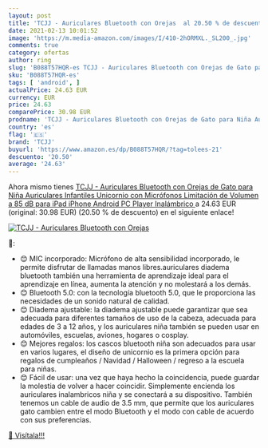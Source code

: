 ```yaml
---
layout: post
title: 'TCJJ - Auriculares Bluetooth con Orejas  al 20.50 % de descuento'
date: 2021-02-13 10:01:52
image: 'https://m.media-amazon.com/images/I/410-2hORMXL._SL200_.jpg'
comments: true
category: ofertas
author: ring
slug: 'B088T57HQR-es TCJJ - Auriculares Bluetooth con Orejas de Gato para Niña...'
sku: 'B088T57HQR-es'
tags: [ 'android', ]
actualPrice: 24.63 EUR
currency: EUR
price: 24.63
comparePrice: 30.98 EUR
prodname: 'TCJJ - Auriculares Bluetooth con Orejas de Gato para Niña Auriculares Infantiles Unicornio con Micrófonos Limitación de Volumen a 85 dB para iPad iPhone Android PC Player  Inalámbrico '
country: 'es'
flag: '🇪🇸'
brand: 'TCJJ'
buyurl: 'https://www.amazon.es/dp/B088T57HQR/?tag=tolees-21'
descuento: '20.50'
average: '24.63'
---
```


Ahora mismo tienes [TCJJ - Auriculares Bluetooth con Orejas de Gato para Niña Auriculares Infantiles Unicornio con Micrófonos Limitación de Volumen a 85 dB para iPad iPhone Android PC Player  Inalámbrico ](https://www.amazon.es/dp/B088T57HQR/?tag=tolees-21) a 24.63 EUR (original: 30.98 EUR) (20.50 %  de descuento) en el siguiente enlace!

[![TCJJ - Auriculares Bluetooth con Orejas ](https://m.media-amazon.com/images/I/410-2hORMXL._SL200_.jpg)](https://www.amazon.es/dp/B088T57HQR/?tag=tolees-21)

🔎:

- 😊 MIC incorporado: Micrófono de alta sensibilidad incorporado, le permite disfrutar de llamadas manos libres.auriculares diadema bluetooth también una herramienta de aprendizaje ideal para el aprendizaje en línea, aumenta la atención y no molestará a los demás.
- 😊 Bluetooth 5.0: con la tecnología bluetooth 5.0, que le proporciona las necesidades de un sonido natural de calidad.
- 😊 Diadema ajustable: la diadema ajustable puede garantizar que sea adecuada para diferentes tamaños de uso de la cabeza, adecuada para edades de 3 a 12 años, y los auriculares niña también se pueden usar en automóviles, escuelas, aviones, hogares o cosplay.
- 😊 Mejores regalos: los cascos bluetooth niña son adecuados para usar en varios lugares, el diseño de unicornio es la primera opción para regalos de cumpleaños / Navidad / Halloween / regreso a la escuela para niñas.
- 😊 Fácil de usar: una vez que haya hecho la coincidencia, puede guardar la molestia de volver a hacer coincidir. Simplemente encienda los auriculares inalambricos niña y se conectará a su dispositivo. También tenemos un cable de audio de 3.5 mm, que permite que los auriculares gato cambien entre el modo Bluetooth y el modo con cable de acuerdo con sus preferencias.

[🛒 Visítala!!!](https://www.amazon.es/dp/B088T57HQR/?tag=tolees-21)
